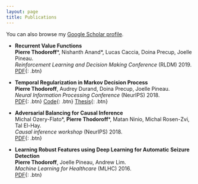 ```yaml
---
layout: page
title: Publications
---
```


You can also browse my <a href="https://scholar.google.ca/citations?user=pkw6kkYAAAAJ&hl=en" target="_blank">Google Scholar profile</a>.
<br />

- **Recurrent Value Functions**  
	**Pierre Thodoroff**\*, Nishanth Anand\*, Lucas Caccia, Doina Precup, Joelle Pineau.  
	*Reinforcement Learning and Decision Making Conference* (RLDM) 2019.  
	[PDF](https://pierthodo.github.io/recurrent_value_functions.pdf){: .btn}


- **Temporal Regularization in Markov Decision Process**  
	**Pierre Thodoroff**, Audrey Durand, Doina Precup, Joelle Pineau.  
	*Neural Information Processing Conference* (NeurIPS) 2018.  
	[PDF](https://pierthodo.github.io/Temporal_regularization.pdf){: .btn}
	[Code](https://github.com/pierthodo/temporal_regularization){: .btn}
	[Thesis](https://pierthodo.github.io/temporal_regularization_thesis){: .btn}
	
- **Adversarial Balancing for Causal Inference**  
	Michal Ozery-Flato\*, **Pierre Thodoroff**\*, Matan Ninio, Michal Rosen-Zvi, Tal El-Hay.  
	*Causal inference workshop* (NeurIPS) 2018.  
	[PDF](https://pierthodo.github.io/Adversarial_balancing.pdf){: .btn}

- **Learning Robust Features using Deep Learning for Automatic Seizure Detection**  
	**Pierre Thodoroff**, Joelle Pineau, Andrew Lim.  
	*Machine Learning for Healthcare* (MLHC) 2016.  
	[PDF](https://pierthodo.github.io/automatic_seizure_detection.pdf){: .btn}
<br /> 
